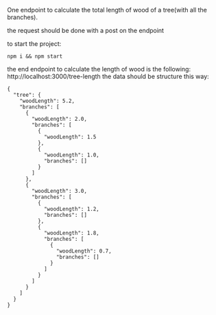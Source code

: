 
One endpoint to calculate the total length of wood of a tree(with all the branches).

the request should be done with a post on the endpoint

to start the project:

```npm i && npm start```

the end endpoint to calculate the length of wood is the following: http://localhost:3000/tree-length
the data should be structure this way:

```
{
  "tree": {
    "woodLength": 5.2,
    "branches": [
      {
        "woodLength": 2.0,
        "branches": [
          {
            "woodLength": 1.5
          },
          {
            "woodLength": 1.0,
            "branches": []
          }
        ]
      },
      {
        "woodLength": 3.0,
        "branches": [
          {
            "woodLength": 1.2,
            "branches": []
          },
          {
            "woodLength": 1.8,
            "branches": [
              {
                "woodLength": 0.7,
                "branches": []
              }
            ]
          }
        ]
      }
    ]
  }
}
```
